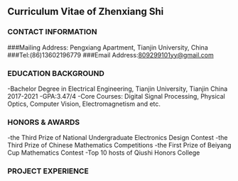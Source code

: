 
## Curriculum Vitae of Zhenxiang Shi
### CONTACT INFORMATION
 ###Mailing Address: Pengxiang Apartment, Tianjin University, China
 ###Tel:(86)13602196779
 ###Email Address:809299101yy@gmail.com

### EDUCATION BACKGROUND
 -Bachelor Degree in Electrical Engineering, Tianjin University, Tianjin China     2017-2021
 -GPA:3.47/4
 -Core Courses: Digital Signal Processing, Physical Optics, Computer Vision, Electromagnetism and etc.

### HONORS & AWARDS
-the Third Prize of National Undergraduate Electronics Design Contest
-the Third Prize of Chinese Mathematics Competitions
-the First Prize of Beiyang Cup Mathematics Contest
-Top 10 hosts of Qiushi Honors College

### PROJECT EXPERIENCE

